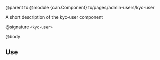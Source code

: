 @parent tx
@module {can.Component} tx/pages/admin-users/kyc-user <kyc-user>

A short description of the kyc-user component

@signature `<kyc-user>`

@body

## Use

